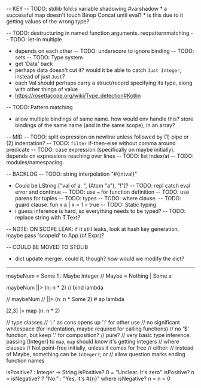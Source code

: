 -- KEY
-- TODO: stdlib fold:s variable shadowing #varshadow
    * a successful map doesn't touch Binop Concat until eval?
      * is this due to it getting values of the wrong type?

-- TODO: destructuring in named function arguments. reqpatternmatching
-- TODO: let-in multiple
  * depends on each other
-- TODO: underscore to ignore binding
-- TODO: sets
-- TODO: Type system
  * get 'Data' back
  * perhaps data doesn't cut it? would it be able to catch `Just Integer`, instead of just `Just`?
  * each Val should perhaps carry a struct/record specifying its type, along with other things of value
  * https://rosettacode.org/wiki/Type_detection#Kotlin

-- TODO: Pattern matching
  * allow multiple bindings of same name. how would env handle this? store bindings of the same name (and in the same scope), in an array?

-- MID
-- TODO: split expression on newline unless followed by (1) pipe or (2) indentation?
-- TODO: `filter` if-then-else without comma around predicate
-- TODO: case expression (specifically on maybe initially). depends on expressions reaching over lines
-- TODO: list index/at
-- TODO: modules/namespacing.

-- BACKLOG
-- TODO: string interpolation "#{intval}"
  * Could be LString ["val of a: ", (Atom "a"), "!"]?
-- TODO: repl catch eval error and continue
-- TODO: use `=` for function definition
-- TODO: use parens for tuples
-- TODO: types
-- TODO: where clause.
-- TODO: guard clause.
  fun x a
  | x > 1 = true
-- TODO: Static typing
  * i guess inference is hard, so everything needs to be typed?
-- TODO: replace string with T.Text?


-- NOTE: ON SCOPE LEAK: if it still leaks, look at hash key generation. maybe pass 'scopeId' to App (of Expr)?

-- COULD BE MOVED TO STDLIB
* dict update merger. could it, though? how would we modify the dict?

----

maybeNum = Some 1 :  Maybe Integer // Maybe = Nothing | Some a

maybeNum
||> (n: n * 2) // bind lambda

// maybeNum
// ||> (n: n * Some 2) # ap lambda

[2,3]
|> map (n: n * 2)

// type classes
// '::' as cons opens up ':' for other use
// no significant whitespace (for indentation, maybe required for calling functions)
// no '$' function, but keep '.' for composition?
// pure?
// very basic type inference. passing [Integer] to `map`, `map` should know it's getting integers
// where clauses
// Not point-free initially, unless it comes for free
// either:
  // instead of Maybe, something can be `Integer?`; or
  // allow question marks ending function names

isPositive? : Integer -> String
isPositive? 0 = "Unclear. It's zero"
isPositive? n = isNegative? ? "No." : "Yes, it's #{n}"
where isNegative? n = n < 0
